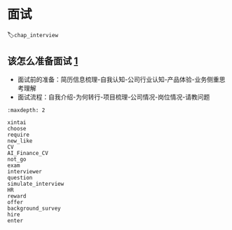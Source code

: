 # 面试
:label:`chap_interview`

## 该怎么准备面试 [1]

- 面试前的准备：简历信息梳理-自我认知-公司行业认知-产品体验-业务侧重思考理解
- 面试流程：自我介绍-为何转行-项目梳理-公司情况-岗位情况-请教问题

```toc
:maxdepth: 2

xintai
choose
require
new_like
CV
AI_Finance_CV
not_go
exam
interviewer
question
simulate_interview
HR
reward
offer
background_survey
hire
enter
```

[1]: https://zhuanlan.zhihu.com/p/60372396


